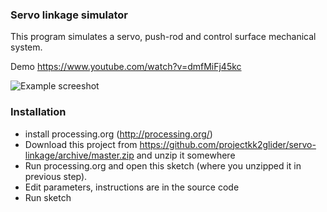 ### Servo linkage simulator
This program simulates a servo, push-rod and control surface mechanical system. 

Demo https://www.youtube.com/watch?v=dmfMiFj45kc

![Example screeshot](https://github.com/projectkk2glider/servo-linkage/wiki/media/screenshot1.png)

### Installation
 * install processing.org (http://processing.org/)
 * Download this project from https://github.com/projectkk2glider/servo-linkage/archive/master.zip and unzip it somewhere
 * Run processing.org and open this sketch (where you unzipped it in previous step).
 * Edit parameters, instructions are in the source code
 * Run sketch
